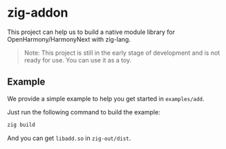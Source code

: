 # zig-addon

This project can help us to build a native module library for OpenHarmony/HarmonyNext with zig-lang.

> Note: This project is still in the early stage of development and is not ready for use. You can use it as a toy.

## Example

We provide a simple example to help you get started in `examples/add`.

Just run the following command to build the example:

```bash
zig build
```

And you can get `libadd.so` in `zig-out/dist`.
